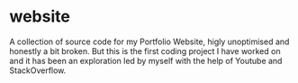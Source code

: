 # website

A collection of source code for my Portfolio Website, higly unoptimised and honestly a bit broken. But this is the first coding project I have worked on and it has been an exploration led by myself with the help of Youtube and StackOverflow.
